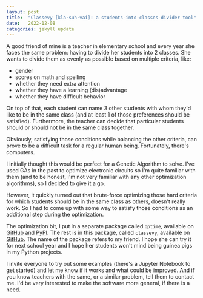 ```yaml
---
layout: post
title:  "Classevy [kla·suh·vai]: a students-into-classes-divider tool"
date:   2022-12-08
categories: jekyll update
---
```

A good friend of mine is a teacher in elementary school and every year she
faces the same problem: having to divide her students into 2 classes. She wants
to divide them as evenly as possible based on multiple criteria, like:
- gender
- scores on math and spelling
- whether they need extra attention
- whether they have a learning (dis)advantage
- whether they have difficult behavior

On top of that, each student can name 3 other students with whom they'd like to
be in the same class (and at least 1 of those preferences should be satisfied).
Furthermore, the teacher can decide that particular students should or should
not be in the same class together.

Obviously, satisfying those conditions while balancing the other criteria, can
prove to be a difficult task for a regular human being. Fortunately, there's
computers.

I initially thought this would be perfect for a Genetic Algorithm to solve.
I've used GAs in the past to optimize electronic circuits so I'm quite familiar
with them (and to be honest, I'm not very familiar with any other optimization
algorithms), so I decided to give it a go.

However, it quickly turned out that brute-force optimizing those hard criteria
for which students should be in the same class as others, doesn't really work.
So I had to come up with some way to satisfy those conditions as an additional
step during the optimization.

The optimization bit, I put in a separate package called `optime`, available on
[GitHub][optime-gh] and
[PyPI][optime-pypi].
The rest is in this package, called `classevy`, available on [GitHub][classevy-gh]. The name of the package refers to my friend.
I hope she can try it for next school year and I hope her students won't mind
being guinea pigs in my Python projects.

I invite everyone to try out some examples (there's a Jupyter Notebook to get started) and
let me know if it works and what could be improved.
And if you know teachers with the same, or a similar problem, tell them to contact me. I'd be 
very interested to make the software more general, if there is a need.

[classevy-gh]: https://github.com/mtyt/classevy
[optime-gh]: https://github.com/mtyt/optime
[optime-pypi]: https://pypi.org/project/optime/
